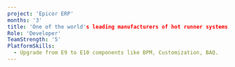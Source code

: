 ```yaml
---
project: 'Epicor ERP'
months: '3'
title: 'One of the world's leading manufacturers of hot runner systems in Europe'
Role: 'Developer'
TeamStrength: '5'
PlatformSkills:
  - Upgrade from E9 to E10 components like BPM, Customization, BAQ.
---
```


